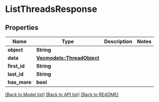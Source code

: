 # ListThreadsResponse

## Properties

Name | Type | Description | Notes
------------ | ------------- | ------------- | -------------
**object** | **String** |  | 
**data** | [**Vec<models::ThreadObject>**](ThreadObject.md) |  | 
**first_id** | **String** |  | 
**last_id** | **String** |  | 
**has_more** | **bool** |  | 

[[Back to Model list]](../README.md#documentation-for-models) [[Back to API list]](../README.md#documentation-for-api-endpoints) [[Back to README]](../README.md)


